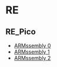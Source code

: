 # RE

## RE_Pico

- [ARMssembly 0](./ARMssembly_0.md)
- [ARMssembly 1](./ARMssembly_1.md)
- [ARMssembly 2](./ARMssembly_2.md)
